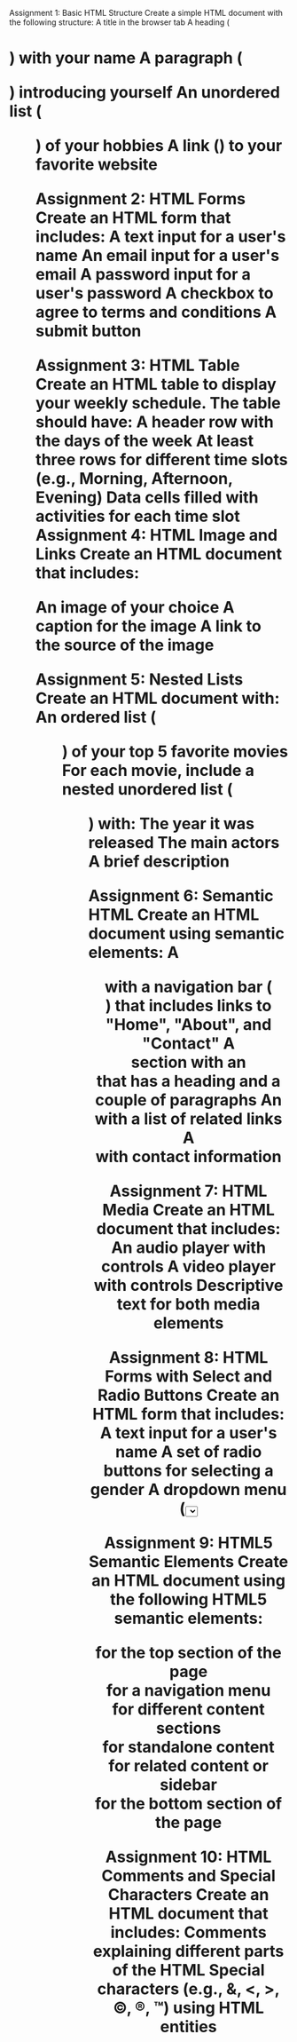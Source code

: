 Assignment 1: Basic HTML Structure
Create a simple HTML document with the following structure:
A title in the browser tab
A heading (<h1>) with your name
A paragraph (<p>) introducing yourself
An unordered list (<ul>) of your hobbies
A link (<a>) to your favorite website

Assignment 2: HTML Forms
Create an HTML form that includes:
A text input for a user's name
An email input for a user's email
A password input for a user's password
A checkbox to agree to terms and conditions
A submit button

Assignment 3: HTML Table
Create an HTML table to display your weekly schedule. The table should have:
A header row with the days of the week
At least three rows for different time slots (e.g., Morning, Afternoon, Evening)
Data cells filled with activities for each time slot
Assignment 4: HTML Image and Links
Create an HTML document that includes:

An image of your choice
A caption for the image
A link to the source of the image

Assignment 5: Nested Lists
Create an HTML document with:
An ordered list (<ol>) of your top 5 favorite movies
For each movie, include a nested unordered list (<ul>) with:
The year it was released
The main actors
A brief description

Assignment 6: Semantic HTML
Create an HTML document using semantic elements:
A <header> with a navigation bar (<nav>) that includes links to "Home", "About", and "Contact"
A <main> section with an <article> that has a heading and a couple of paragraphs
An <aside> with a list of related links
A <footer> with contact information

Assignment 7: HTML Media
Create an HTML document that includes:
An audio player with controls
A video player with controls
Descriptive text for both media elements

Assignment 8: HTML Forms with Select and Radio Buttons
Create an HTML form that includes:
A text input for a user's name
A set of radio buttons for selecting a gender
A dropdown menu (<select>) for selecting a country
A submit button

Assignment 9: HTML5 Semantic Elements
Create an HTML document using the following HTML5 semantic elements:
<header> for the top section of the page
<nav> for a navigation menu
<section> for different content sections
<article> for standalone content
<aside> for related content or sidebar
<footer> for the bottom section of the page

Assignment 10: HTML Comments and Special Characters
Create an HTML document that includes:
Comments explaining different parts of the HTML
Special characters (e.g., &, <, >, ©, ®, ™) using HTML entities
